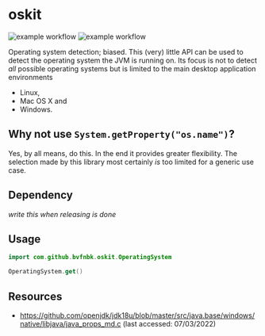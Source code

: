 # oskit

![example workflow](https://github.com/bvfnbk/oskit/actions/workflows/gradle.yml/badge.svg?branch=main)
![example workflow](https://github.com/bvfnbk/oskit/actions/workflows/detekt.yml/badge.svg?branch=main)


Operating system detection; biased. This (very) little API can be used to detect the operating system the JVM is running
on. Its focus is not to detect _all_ possible operating systems but is limited to the main desktop application
environments

* Linux,
* Mac OS X and
* Windows.

## Why not use `System.getProperty("os.name")`?

Yes, by all means, do this. In the end it provides greater flexibility. The selection made by this library most
certainly _is_ too limited for a generic use case.

## Dependency

_write this when releasing is done_

## Usage

```kotlin
import com.github.bvfnbk.oskit.OperatingSystem

OperatingSystem.get()
```

## Resources

* https://github.com/openjdk/jdk18u/blob/master/src/java.base/windows/native/libjava/java_props_md.c (last accessed:
  07/03/2022)

